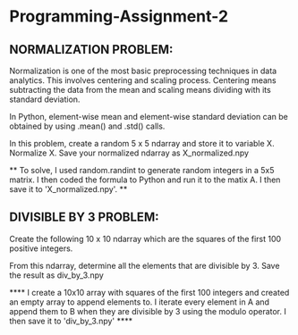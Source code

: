 # Programming-Assignment-2

## NORMALIZATION PROBLEM: 
Normalization is one of the most basic preprocessing techniques in data analytics. This involves centering and scaling process. Centering means subtracting the data from the mean and scaling means dividing with its standard deviation. 

In Python, element-wise mean and element-wise standard deviation can be obtained by using .mean() and
.std() calls.

In this problem, create a random 5 x 5 ndarray and store it to variable X. Normalize X. Save your normalized ndarray as X_normalized.npy

** To solve, I used random.randint to generate random integers in a 5x5 matrix. I then coded the formula to Python and run it to the matix A. I then save it to 'X_normalized.npy'. **

## DIVISIBLE BY 3 PROBLEM:

Create the following 10 x 10 ndarray which are the squares of the first 100 positive integers.

From this ndarray, determine all the elements that are divisible by 3. Save the result as div_by_3.npy

**** I create a 10x10 array with squares of the first 100 integers and created an empty array to append elements to. I iterate every element in A and append them to B when they are divisible by 3 using the modulo operator. I then save it to 'div_by_3.npy' ****


